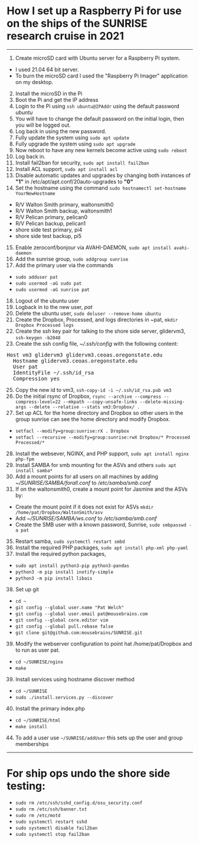 # How I set up a Raspberry Pi for use on the ships of the SUNRISE research cruise in 2021
---
1. Create microSD card with Ubuntu server for a Raspberry Pi system. 
  - I used 21.04 64 bit server. 
  - To burn the microSD card I used the "Raspberry Pi Imager" application on my desktop.
2. Install the microSD in the Pi
3. Boot the Pi and get the IP address
4. Login to the Pi using `ssh ubuntu@IPAddr` using the default password *ubuntu*
5. You will have to change the default password on the initial login, then you will be logged out.
6. Log back in using the new password.
7. Fully update the system using `sudo apt update`
8. Fully upgrade the system using `sudo apt upgrade`
9. Now reboot to have any new kernels become active using `sudo reboot`
10. Log back in.
11. Install fail2ban for security, `sudo apt install fail2ban`
12. Install ACL support, `sudo apt install acl`
13. Disable automatic updates and upgrades by changing both instances of **"1"** in /etc/apt/apt.conf/20auto-upgrades to **"0"**
14. Set the hostname using the command `sudo hostnamectl set-hostname YourNewHostname`
  - R/V Walton Smith primary, waltonsmith0
  - R/V Walton Smith backup, waltonsmith1
  - R/V Pelican primary, pelican0
  - R/V Pelican backup, pelican1
  - shore side test primary, pi4
  - shore side test backup, pi5
15. Enable zeroconf/bonjour via AVAHI-DAEMON, `sudo apt install avahi-daemon`
16. Add the sunrise group, `sudo addgroup sunrise`
17. Add the primary user via the commands
  - `sudo adduser pat`
  - `sudo usermod -aG sudo pat`
  - `sudo usermod -aG sunrise pat`
18. Logout of the ubuntu user
19. Logback in to the new user, *pat*
20. Delete the ubuntu user, `sudo deluser --remove-home ubuntu`
21. Create the Dropbox, Processed, and logs directories in ~pat, `mkdir Dropbox Processed logs`
22. Create the ssh key pair for talking to the shore side server, glidervm3, `ssh-keygen -b2048`
23. Create the ssh config file, *~/.ssh/config* with the following content:
<pre>
Host vm3 glidervm3 glidervm3.ceoas.oregonstate.edu
  Hostname glidervm3.ceoas.oregonstate.edu
  User pat
  IdentityFile ~/.ssh/id_rsa
  Compression yes
</pre>
25. Copy the new id to vm3, `ssh-copy-id -i ~/.ssh/id_rsa.pub vm3`
26. Do the initial rsync of Dropbox, `rsync --archive --compress --compress-level=22 --mkpath --copy-unsafe-links --delete-missing-args --delete --relative --stats vm3:Dropbox/ .`
27. Set up ACL for the home directory and Dropbox so other users in the group sunrise can see the home directory and modify Dropbox.
  - `setfacl --modify=group:sunrise:rX . Dropbox`
  - `setfacl --recursive --modify=group:sunrise:rwX Dropbox/* Processed Processed/*`
28. Install the websever, NGINX, and PHP support, `sudo apt install nginx php-fpm`
30. Install SAMBA for smb mounting for the ASVs and others `sudo apt install samba*`
31. Add a mount points for all users on all machines by adding *~/SUNRISE/SAMBA/forall.conf* to */etc/samba/smb.conf*
32. If on the waltonsmith0, create a mount point for Jasmine and the ASVs by:
  - Create the mount point if it does not exist for ASVs `mkdir /home/pat/Dropbox/WaltonSmith/asv`
  - Add *~/SUNRISE/SAMBA/ws.conf* to */etc/samba/smb.conf*
  - Create the SMB user with a known password, Sunrise, `sudo smbpasswd -a pat`
35. Restart samba, `sudo systemctl restart smbd`
36. Install the required PHP packages, `sudo apt install php-xml php-yaml`
37. Install the required python packages, 
  - `sudo apt install python3-pip python3-pandas`
  - `python3 -m pip install inotify-simple`
  - `python3 -m pip install libais`
38. Set up git
  - `cd ~`
  - `git config --global user.name "Pat Welch"`
  - `git config --global user.email pat@mousebrains.com`
  - `git config --global core.editor vim`
  - `git config --global pull.rebase false`
  - `git clone git@github.com:mousebrains/SUNRISE.git`
39. Modify the webserver configuration to point hat /home/pat/Dropbox and to run as user pat.
 - `cd ~/SUNRISE/nginx`
 - `make`
39. Install services using hostname discover method
  - `cd ~/SUNRISE`
  - `sudo ./install.services.py --discover`
40. Install the primary index.php
  - `cd ~/SUNRISE/html`
  - `make install`
44. To add a user use `~/SUNRISE/addUser` this sets up the user and group memberships
---
# For ship ops undo the shore side testing:
- `sudo rm /etc/ssh/sshd_config.d/osu_security.conf`
- `sudo rm /etc/ssh/banner.txt`
- `sudo rm /etc/motd`
- `sudo systemctl restart sshd`
- `sudo systemctl disable fail2ban`
- `sudo systemctl stop fail2ban`
